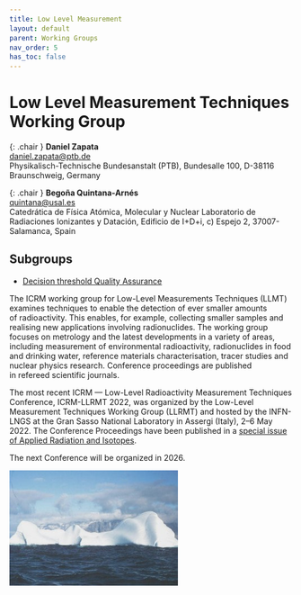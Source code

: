 ```yaml
---
title: Low Level Measurement
layout: default
parent: Working Groups
nav_order: 5
has_toc: false
---
```


# Low Level Measurement Techniques Working Group

{: .chair }
**Daniel Zapata**\
<daniel.zapata@ptb.de>\
Physikalisch-Technische Bundesanstalt (PTB), Bundesalle 100, D-38116
Braunschweig, Germany

{: .chair }
**Begoña Quintana-Arnés**\
<quintana@usal.es>\
Catedrática de Física Atómica, Molecular y Nuclear Laboratorio de Radiaciones
Ionizantes y Datación, Edificio de I+D+i, c) Espejo 2, 37007-Salamanca, Spain

## Subgroups

- [Decision threshold Quality Assurance](./decision-threshold.html)

The ICRM working group for Low-Level Measurements Techniques (LLMT) examines
techniques to enable the detection of ever smaller amounts of radioactivity.
This enables, for example, collecting smaller samples and realising new
applications involving radionuclides. The working group focuses on metrology and
the latest developments in a variety of areas, including measurement of
environmental radioactivity, radionuclides in food and drinking water, reference
materials characterisation, tracer studies and nuclear physics research.
Conference proceedings are published in refereed scientific journals.

The most recent ICRM — Low-Level Radioactivity Measurement Techniques
Conference, ICRM-LLRMT 2022, was organized by the Low-Level Measurement
Techniques Working Group (LLRMT) and hosted by the INFN-LNGS at the Gran Sasso
National Laboratory in Assergi (Italy), 2–6 May 2022. The Conference Proceedings
have been published in a [special issue of Applied Radiation and
Isotopes](https://www.sciencedirect.com/journal/applied-radiation-and-isotopes/vol/194/suppl/C#article-36).

The next Conference will be organized in 2026.

![Iceberg](./images/iceberg.jpg)
